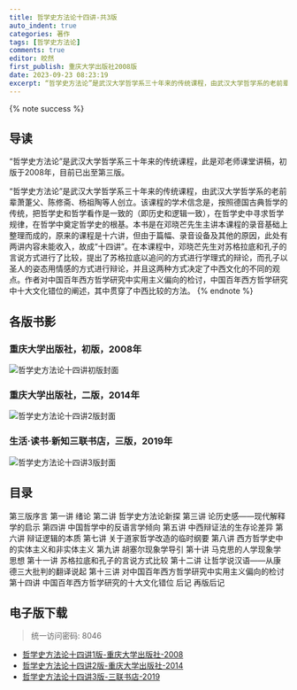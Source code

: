 ```yaml
---
title: 哲学史方法论十四讲-共3版
auto_indent: true
categories: 著作
tags: [哲学史方法论]
comments: true
editor: 皎然
first_publish: 重庆大学出版社2008版
date: 2023-09-23 08:23:19
excerpt: “哲学史方法论”是武汉大学哲学系三十年来的传统课程，由武汉大学哲学系的老前辈萧萐父、陈修斋、杨祖陶等人创立。该课程的学术信念是，按照德国古典哲学的传统，把哲学史和哲学看作是一致的（即历史和逻辑一致），在哲学史中寻求哲学规律，在哲学中奠定哲学史的根基。本书是在邓晓芒先生主讲本课程的录音基础上整理而成的，原来的课程是十六讲，但由于篇幅、录音设备及其他的原因，此处有两讲内容未能收入，故成“十四讲”。在本课程中，邓晓芒先生对苏格拉底和孔子的言说方式进行了比较，提出了苏格拉底以追问的方式进行学理式的辩论，而孔子以圣人的姿态用情感的方式进行辩论，并且这两种方式决定了中西文化的不同的观点。作者对中国百年西方哲学研究中实用主义偏向的检讨，中国百年西方哲学研究中十大文化错位的阐述，其中贯穿了中西比较的方法。
---
```

{% note success %}
## 导读
“哲学史方法论”是武汉大学哲学系三十年来的传统课程，此是邓老师课堂讲稿，初版于2008年，目前已出至第三版。

“哲学史方法论”是武汉大学哲学系三十年来的传统课程，由武汉大学哲学系的老前辈萧萐父、陈修斋、杨祖陶等人创立。该课程的学术信念是，按照德国古典哲学的传统，把哲学史和哲学看作是一致的（即历史和逻辑一致），在哲学史中寻求哲学规律，在哲学中奠定哲学史的根基。本书是在邓晓芒先生主讲本课程的录音基础上整理而成的，原来的课程是十六讲，但由于篇幅、录音设备及其他的原因，此处有两讲内容未能收入，故成“十四讲”。在本课程中，邓晓芒先生对苏格拉底和孔子的言说方式进行了比较，提出了苏格拉底以追问的方式进行学理式的辩论，而孔子以圣人的姿态用情感的方式进行辩论，并且这两种方式决定了中西文化的不同的观点。作者对中国百年西方哲学研究中实用主义偏向的检讨，中国百年西方哲学研究中十大文化错位的阐述，其中贯穿了中西比较的方法。
{% endnote %}
## 各版书影
### 重庆大学出版社，初版，2008年
![哲学史方法论十四讲初版封面](/images/哲学史方法论十四讲1版封面.png)
### 重庆大学出版社，二版，2014年
![哲学史方法论十四讲2版封面](/images/哲学史方法论十四讲2版封面.jpg)
### 生活·读书·新知三联书店，三版，2019年
![哲学史方法论十四讲3版封面](/images/哲学史方法论十四讲3版封面.jpg)

## 目录
第三版序言
第一讲 绪论
第二讲 哲学史方法论新探
第三讲 论历史感——现代解释学的启示
第四讲 中国哲学中的反语言学倾向
第五讲 中西辩证法的生存论差异
第六讲 辩证逻辑的本质
第七讲 关于道家哲学改造的临时纲要
第八讲 西方哲学史中的实体主义和非实体主义
第九讲 胡塞尔现象学导引
第十讲 马克思的人学现象学思想
第十一讲 苏格拉底和孔子的言说方式比较
第十二讲 让哲学说汉语——从康德三大批判的翻译说起
第十三讲 对中国百年西方哲学研究中实用主义偏向的检讨
第十四讲 中国百年西方哲学研究的十大文化错位
后记
再版后记
## 电子版下载
> 统一访问密码: 8046

- [哲学史方法论十四讲1版-重庆大学出版社-2008](https://url92.ctfile.com/f/21466692-944590440-16eafd?p=8046)
- [哲学史方法论十四讲2版-重庆大学出版社-2014](https://url92.ctfile.com/f/21466692-944590422-107bd6?p=8046)
- [哲学史方法论十四讲3版-三联书店-2019](https://url92.ctfile.com/f/21466692-944590419-358124?p=8046)
